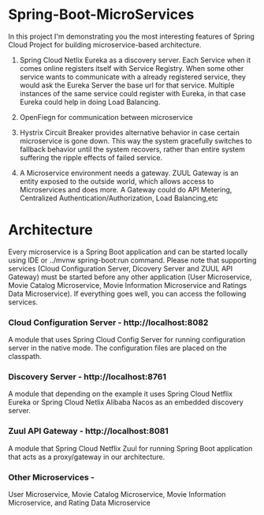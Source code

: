 # Spring-Boot-MicroServices

In this project I'm demonstrating you the most interesting features of Spring Cloud Project for building microservice-based architecture. 

1. Spring Cloud Netlix Eureka as a discovery server. Each Service when it comes online registers itself with Service Registry. When some other service wants to communicate with a already registered service, they would ask the Eureka Server the base url for that service. Multiple instances of the same service could register with Eureka, in that case Eureka could help in doing Load Balancing.

2. OpenFiegn for communication between microservice

3. Hystrix Circuit Breaker provides alternative behavior in case certain microservice is gone down. This way the system gracefully switches to fallback behavior until the system recovers, rather than entire system suffering the ripple effects of failed service.

4. A Microservice environment needs a gateway. ZUUL Gateway is an entity exposed to the outside world, which allows access to Microservices and does more. A Gateway could do
API Metering, Centralized Authentication/Authorization, Load Balancing,etc

# Architecture

Every microservice is a Spring Boot application and can be started locally using IDE or ../mvnw spring-boot:run command. Please note that supporting services (Cloud Configuration Server, Dicovery Server and ZUUL API Gateway) must be started before any other application (User Microservice, Movie Catalog Microservice, Movie Information Microservice and Ratings Data Microservice). If everything goes well, you can access the following services.

### Cloud Configuration Server - http://localhost:8082

A module that uses Spring Cloud Config Server for running configuration server in the native mode. The configuration files are placed on the classpath.

### Discovery Server - http://localhost:8761

A module that depending on the example it uses Spring Cloud Netflix Eureka or Spring Cloud Netlix Alibaba Nacos as an embedded discovery server.

### Zuul API Gateway -  http://localhost:8081

A module that Spring Cloud Netflix Zuul for running Spring Boot application that acts as a proxy/gateway in our architecture.

### Other Microservices -

User Microservice, Movie Catalog Microservice, Movie Information Microservice, and Rating Data Microservice
